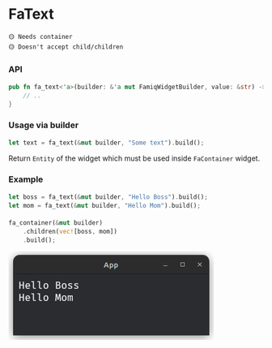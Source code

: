 # FaText

```
🟡 Needs container
🟡 Doesn't accept child/children
```

### API
```rust
pub fn fa_text<'a>(builder: &'a mut FamiqWidgetBuilder, value: &str) -> FaTextBuilder<'a> {
    // ..
}
```

### Usage via builder
```rust
let text = fa_text(&mut builder, "Some text").build();
```
Return `Entity` of the widget which must be used inside `FaContainer` widget.

### Example
```rust
let boss = fa_text(&mut builder, "Hello Boss").build();
let mom = fa_text(&mut builder, "Hello Mom").build();

fa_container(&mut builder)
    .children(vec![boss, mom])
    .build();
```
![Example 2](../images/container_example_2.png)
